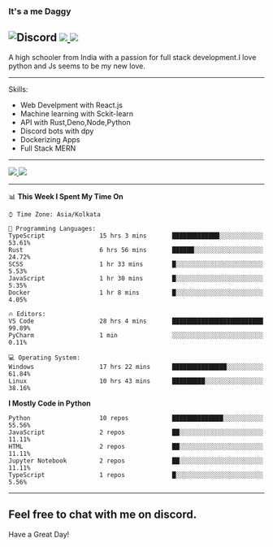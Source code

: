 
### It's a me Daggy

![Discord](https://img.shields.io/discord/491175207122370581?color=black&label=Discord&logo=discord) ![](https://img.shields.io/endpoint?url=https://dev.discordprofiles.me/api/badge/vscode/491174779278065689)<a href="https://github.com/Daggy1234">
  <img src="https://komarev.com/ghpvc/?username=Daggy1234&style=flat-square" />
</a>
 ----

A high schooler from India with a passion for full stack development.I love python and Js seems to be my new love. 

-----

Skills:

- Web Develpment with React.js
- Machine learning with Sckit-learn
- API with Rust,Deno,Node,Python
- Discord bots with dpy
- Dockerizing Apps
- Full Stack MERN

-----
<a href="https://github.com/Daggy1234">
  <img src="https://github-readme-stats.vercel.app/api?username=Daggy1234&show_icons=true&hide_border=true" />
</a><a href="https://github.com/Daggy1234">
  <img src="https://github-readme-stats.vercel.app/api/top-langs/?username=Daggy1234&layout=compact" />
</a>

---

<!--START_SECTION:waka-->
📊 **This Week I Spent My Time On** 

```text
⌚︎ Time Zone: Asia/Kolkata

💬 Programming Languages: 
TypeScript               15 hrs 3 mins       █████████████░░░░░░░░░░░░   53.61% 
Rust                     6 hrs 56 mins       ██████░░░░░░░░░░░░░░░░░░░   24.72% 
SCSS                     1 hr 33 mins        █░░░░░░░░░░░░░░░░░░░░░░░░   5.53% 
JavaScript               1 hr 30 mins        █░░░░░░░░░░░░░░░░░░░░░░░░   5.35% 
Docker                   1 hr 8 mins         █░░░░░░░░░░░░░░░░░░░░░░░░   4.05%

🔥 Editors: 
VS Code                  28 hrs 4 mins       █████████████████████████   99.89% 
PyCharm                  1 min               ░░░░░░░░░░░░░░░░░░░░░░░░░   0.11%

💻 Operating System: 
Windows                  17 hrs 22 mins      ███████████████░░░░░░░░░░   61.84% 
Linux                    10 hrs 43 mins      █████████░░░░░░░░░░░░░░░░   38.16%

```

**I Mostly Code in Python** 

```text
Python                   10 repos            ██████████████░░░░░░░░░░░   55.56% 
JavaScript               2 repos             ██░░░░░░░░░░░░░░░░░░░░░░░   11.11% 
HTML                     2 repos             ██░░░░░░░░░░░░░░░░░░░░░░░   11.11% 
Jupyter Notebook         2 repos             ██░░░░░░░░░░░░░░░░░░░░░░░   11.11% 
TypeScript               1 repos             █░░░░░░░░░░░░░░░░░░░░░░░░   5.56%

```



<!--END_SECTION:waka-->

---

Feel free to chat with me on discord.
-----
Have a Great Day!
